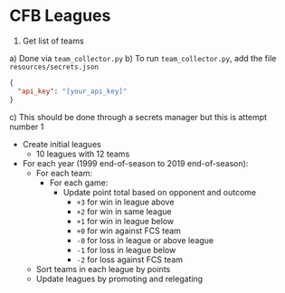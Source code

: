 # CFB Leagues

1. Get list of teams
  
  a) Done via `team_collector.py`
  b) To run `team_collector.py`, add the file `resources/secrets.json`

  ```json
  {
    "api_key": "[your_api_key]"
  }
  ```
  c) This should be done through a secrets manager but this is attempt number 1

+ Create initial leagues
  + 10 leagues with 12 teams
+ For each year (1999 end-of-season to 2019 end-of-season):
  + For each team:
    + For each game:
        + Update point total based on opponent and outcome
          +  `+3` for win in league above
          +  `+2` for win in same league
          +  `+1` for win in league below
          +  `+0` for win against FCS team
          +  `-0` for loss in league or above league 
          +  `-1` for loss in league below
          +  `-2` for loss against FCS team 
  + Sort teams in each league by points
  + Update leagues by promoting and relegating

